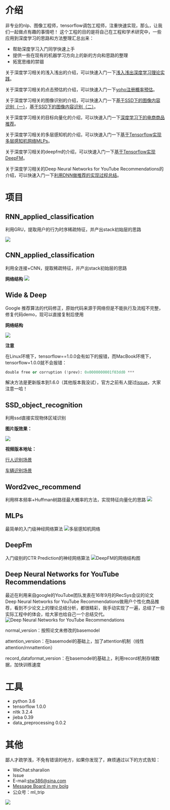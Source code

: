 # 介绍
非专业的nlp、图像工程师，tensorflow调包工程师，注重快速实现，那么，让我们一起做点有趣的事情吧！
这个工程的目的是将自己在工程和学术研究中，一些应用到深度学习的思路和方法整理汇总出来：

- 帮助深度学习入门同学快速上手
- 提供一些在现有的机器学习方向上的新的方向和思路的整理
- 拓宽思维的禁锢

关于深度学习相关的浅入浅出的介绍，可以快速入门一下[浅入浅出深度学习理论实践](http://shataowei.com/2018/02/07/浅入浅出深度学习理论实践/)。

关于深度学习相关的点击预估的介绍，可以快速入门一下[yoho注册概率预估](http://shataowei.com/2018/03/04/yoho注册概率预估/)。

关于深度学习相关的图像识别的介绍，可以快速入门一下[基于SSD下的图像内容识别（一）](http://shataowei.com/2017/12/01/基于SSD下的图像内容识别（一）/)，[基于SSD下的图像内容识别（二）](http://shataowei.com/2017/12/01/基于SSD下的图像内容识别（二）/)。

关于深度学习相关的目标向量化的介绍，可以快速入门一下[深度学习下的电商商品推荐](http://shataowei.com/2017/08/19/深度学习下的电商商品推荐/)。

关于深度学习相关的多层感知机的介绍，可以快速入门一下[基于Tensorflow实现多层感知机网络MLPs](http://shataowei.com/2018/07/25/基于Tensorflow实现多层感知机网络MLPs/)。

关于深度学习相关的deepfm的介绍，可以快速入门一下[基于Tensorflow实现DeepFM](http://shataowei.com/2018/07/30/基于Tensorflow实现DeepFM/)。

关于深度学习相关的Deep Neural Networks for YouTube Recommendations的介绍，可以快速入门一下[利用DNN做推荐的实现过程总结](https://zhuanlan.zhihu.com/p/38638747)。

# 项目
## RNN_applied_classification
利用GRU，提取用户的行为时序稀疏特征，并产出stack初始层的思路

![](http://upload-images.jianshu.io/upload_images/1129359-d5b28a58edc73240.jpeg?imageMogr2/auto-orient/strip%7CimageView2/2/w/1240)

## CNN_applied_classification
利用全连接+CNN，提取稀疏特征，并产出stack初始层的思路

**网络结构**
![](http://upload-images.jianshu.io/upload_images/1129359-59c552e6a61b37e7.jpeg?imageMogr2/auto-orient/strip%7CimageView2/2/w/1240)

## Wide & Deep
Google 推荐算法的代码修正，原始代码来源于网络但是不能执行及流程不完整，修复代码demo，现可以直接复制后使用

**网络结构**

![](http://upload-images.jianshu.io/upload_images/1129359-e90396f9e07c4af7.jpeg?imageMogr2/auto-orient/strip%7CimageView2/2/w/1240)

**注意**

在Linux环境下，tensorflow==1.0.0会有如下的报错，而MacBook环境下，tensorflow=1.0.0就不会报错：

```python
double free or corruption (!prev): 0x0000000001f03dd0 ***
```
解决方法是更新版本到1.6.0（其他版本我没试），官方之前有人提过[issue](https://github.com/tensorflow/tensorflow/issues/15848)，大家注意一哈！

## SSD_object_recognition
利用ssd直接实现物体区域识别

**图片版效果：**

![](http://upload-images.jianshu.io/upload_images/1129359-6d4fd382feeb6239.png?imageMogr2/auto-orient/strip%7CimageView2/2/w/1240)

**视频版本地址：**

[行人识别场景](https://v.qq.com/x/page/b0548k7ffel.html)

[车辆识别场景](https://v.qq.com/x/page/a0567wd27jz.html)

## Word2vec_recommend
利用样本频率+Huffman树路径最大概率的方法，实现特征向量化的思路
![](http://upload-images.jianshu.io/upload_images/1129359-612db0b5dc8c9041.png?imageMogr2/auto-orient/strip%7CimageView2/2/w/1240)

## MLPs
最简单的入门级神经网络算法
![多层感知机网络](https://upload-images.jianshu.io/upload_images/1129359-967dcdad03d8ff41.png?imageMogr2/auto-orient/strip%7CimageView2/2/w/1240)

## DeepFm
入门级别的CTR Prediction的神经网络算法
![DeepFM的网络结构图](https://upload-images.jianshu.io/upload_images/1129359-9e634bcced58d53f.jpg?imageMogr2/auto-orient/strip%7CimageView2/2/w/1240)

## Deep Neural Networks for YouTube Recommendations
最近在利用来自google的YouTube团队发表在16年9月的RecSys会议的论文Deep Neural Networks for YouTube Recommendations做用户个性化商品推荐，看到不少论文上的理论总结分析，都很精彩，我手动实现了一遍，总结了一些实际工程中的体会，给大家也给自己一个总结交代。
![Deep Neural Networks for YouTube Recommendations](https://upload-images.jianshu.io/upload_images/1129359-67a74922f9908400.png?imageMogr2/auto-orient/strip%7CimageView2/2/w/1240)

normal_version：按照论文未修改的basemodel

attention_version：在basemodel的基础上，加了attention机制（线性attention/rnnattention）

record_dataformat_version：在basemodel的基础上，利用record机制存储数据，加快训练速度




# 工具
- python 3.6
- tensorflow 1.0.0
- nltk 3.2.4
- jieba 0.39
- data_preprocessing 0.0.2

# 其他
鄙人才疏学浅，不免有错误的地方，如果你发现了，麻烦通过以下的方式告知：
- WeChat:sharalion
- Issue
- E-mail:stw386@sina.com
- [Message Board in my bolg](http://shataowei.com)
- 公众号：ml_trip

![](https://upload-images.jianshu.io/upload_images/1129359-654dc61c581d94e1.jpg?imageMogr2/auto-orient/strip%7CimageView2/2/w/1240)
